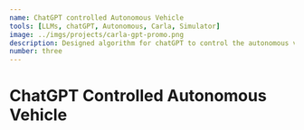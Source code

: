 ```yaml
---
name: ChatGPT controlled Autonomous Vehicle
tools: [LLMs, chatGPT, Autonomous, Carla, Simulator]
image: ../imgs/projects/carla-gpt-promo.png
description: Designed algorithm for chatGPT to control the autonomous vehicle in Carla Simulator
number: three
---
```



# ChatGPT Controlled Autonomous Vehicle

